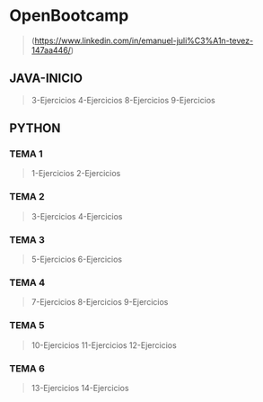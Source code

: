 # OpenBootcamp 
  > (https://www.linkedin.com/in/emanuel-juli%C3%A1n-tevez-147aa446/)
## JAVA-INICIO
  > 3-Ejercicios 
  > 4-Ejercicios 
  > 8-Ejercicios 
  > 9-Ejercicios 
## PYTHON
### TEMA 1
  > 1-Ejercicios
  > 2-Ejercicios
### TEMA 2
   > 3-Ejercicios
   > 4-Ejercicios
### TEMA 3
   > 5-Ejercicios
   > 6-Ejercicios
### TEMA 4
   > 7-Ejercicios
   > 8-Ejercicios
   > 9-Ejercicios
### TEMA 5
   > 10-Ejercicios
   > 11-Ejercicios
   > 12-Ejercicios
### TEMA 6
   > 13-Ejercicios
   > 14-Ejercicios
  

